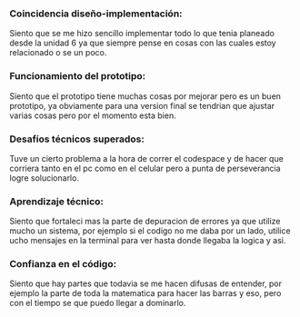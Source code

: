 ### Coincidencia diseño-implementación:
Siento que se me hizo sencillo implementar todo lo que tenia planeado desde la unidad 6 ya que siempre pense en cosas con las cuales estoy relacionado o se un poco.

### Funcionamiento del prototipo:
Siento que el prototipo tiene muchas cosas por mejorar pero es un buen prototipo, ya obviamente para una version final se tendrian que ajustar varias cosas pero por el momento esta bien.

### Desafíos técnicos superados:
Tuve un cierto problema a la hora de correr el codespace y de hacer que corriera tanto en el pc como en el celular pero a punta de perseverancia logre solucionarlo.

### Aprendizaje técnico:
Siento que fortaleci mas la parte de depuracion de errores ya que utilize mucho un sistema, por ejemplo si el codigo no me daba por un lado, utilice ucho mensajes en la terminal para ver hasta donde llegaba la logica y asi.

### Confianza en el código:
Siento que hay partes que todavia se me hacen difusas de entender, por ejemplo la parte de toda la matematica para hacer las barras y eso, pero con el tiempo se que puedo llegar a dominarlo.
